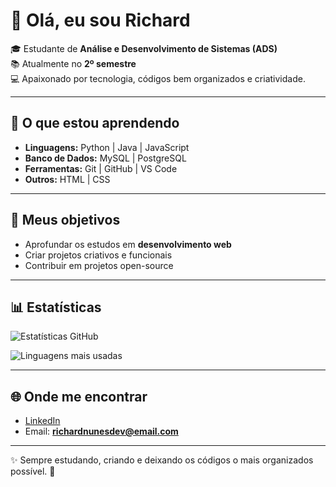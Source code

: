 # 🍓 Olá, eu sou Richard  

🎓 Estudante de **Análise e Desenvolvimento de Sistemas (ADS)**  
📚 Atualmente no **2º semestre**  
💻 Apaixonado por tecnologia, códigos bem organizados e criatividade.  

---

## 📖 O que estou aprendendo
- **Linguagens:** Python | Java | JavaScript  
- **Banco de Dados:** MySQL | PostgreSQL  
- **Ferramentas:** Git | GitHub | VS Code  
- **Outros:** HTML | CSS  

---

## 🎯 Meus objetivos
- Aprofundar os estudos em **desenvolvimento web**  
- Criar projetos criativos e funcionais  
- Contribuir em projetos open-source  

---

## 📊 Estatísticas
![Estatísticas GitHub](https://github-readme-stats.vercel.app/api?username=romanticbat&show_icons=true&theme=tokyonight&icon_color=79dafa&title_color=70a5fd&bg_color=0d1117)

![Linguagens mais usadas](https://github-readme-stats.vercel.app/api/top-langs/?username=romanticbat&layout=compact&theme=tokyonight&title_color=70a5fd&bg_color=0d1117)

---

## 🌐 Onde me encontrar
- [LinkedIn](https://linkedin.com/in/seu-perfil)  
- Email: **richardnunesdev@email.com**  

---

✨ Sempre estudando, criando e deixando os códigos o mais organizados possível. 🍓
